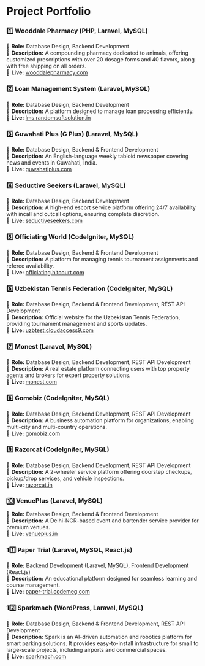 # Project Portfolio

### 1️⃣ Wooddale Pharmacy (PHP, Laravel, MySQL)
🔹 **Role:** Database Design, Backend Development  
🔹 **Description:** A compounding pharmacy dedicated to animals, offering customized prescriptions with over 20 dosage forms and 40 flavors, along with free shipping on all orders.  
🔗 **Live:** [wooddalepharmacy.com](https://wooddalepharmacy.com/)

### 2️⃣ Loan Management System (Laravel, MySQL)
🔹 **Role:** Database Design, Backend Development  
🔹 **Description:** A platform designed to manage loan processing efficiently.  
🔗 **Live:** [lms.randomsoftsolution.in](https://lms.randomsoftsolution.in/public/admin/login)

### 3️⃣ Guwahati Plus (G Plus) (Laravel, MySQL)
🔹 **Role:** Database Design, Backend & Frontend Development  
🔹 **Description:** An English-language weekly tabloid newspaper covering news and events in Guwahati, India.  
🔗 **Live:** [guwahatiplus.com](https://www.guwahatiplus.com/)

### 4️⃣ Seductive Seekers (Laravel, MySQL)
🔹 **Role:** Database Design, Backend Development  
🔹 **Description:** A high-end escort service platform offering 24/7 availability with incall and outcall options, ensuring complete discretion.  
🔗 **Live:** [seductiveseekers.com](https://www.seductiveseekers.com/)

### 5️⃣ Officiating World (CodeIgniter, MySQL)
🔹 **Role:** Database Design, Backend & Frontend Development  
🔹 **Description:** A platform for managing tennis tournament assignments and referee availability.  
🔗 **Live:** [officiating.hitcourt.com](https://www.officiating.hitcourt.com/)

### 6️⃣ Uzbekistan Tennis Federation (CodeIgniter, MySQL)
🔹 **Role:** Database Design, Backend & Frontend Development, REST API Development  
🔹 **Description:** Official website for the Uzbekistan Tennis Federation, providing tournament management and sports updates.  
🔗 **Live:** [uzbtest.cloudaccess9.com](https://www.uzbtest.cloudaccess9.com/)

### 7️⃣ Monest (Laravel, MySQL)
🔹 **Role:** Database Design, Backend Development, REST API Development  
🔹 **Description:** A real estate platform connecting users with top property agents and brokers for expert property solutions.  
🔗 **Live:** [monest.com](https://monest.com/)

### 8️⃣ Gomobiz (CodeIgniter, MySQL)
🔹 **Role:** Database Design, Backend Development, REST API Development  
🔹 **Description:** A business automation platform for organizations, enabling multi-city and multi-country operations.  
🔗 **Live:** [gomobiz.com](http://www.gomobiz.com/)

### 9️⃣ Razorcat (CodeIgniter, MySQL)
🔹 **Role:** Database Design, Backend Development, REST API Development  
🔹 **Description:** A 2-wheeler service platform offering doorstep checkups, pickup/drop services, and vehicle inspections.  
🔗 **Live:** [razorcat.in](http://www.razorcat.in/)

### 🔟 VenuePlus (Laravel, MySQL)
🔹 **Role:** Database Design, Backend & Frontend Development  
🔹 **Description:** A Delhi-NCR-based event and bartender service provider for premium venues.  
🔗 **Live:** [venueplus.in](https://venueplus.in/)

### 11️⃣ Paper Trial (Laravel, MySQL, React.js)
🔹 **Role:** Backend Development (Laravel, MySQL), Frontend Development (React.js)  
🔹 **Description:** An educational platform designed for seamless learning and course management.  
🔗 **Live:** [paper-trial.codemeg.com](https://paper-trial.codemeg.com/)

### 12️⃣ Sparkmach (WordPress, Laravel, MySQL)
🔹 **Role:** Database Design, Backend & Frontend Development, REST API Development  
🔹 **Description:** Spark is an AI-driven automation and robotics platform for smart parking solutions. It provides easy-to-install infrastructure for small to large-scale projects, including airports and commercial spaces.  
🔗 **Live:** [sparkmach.com](https://sparkmach.com/)
